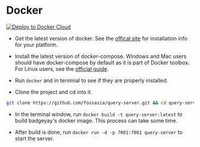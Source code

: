 # Docker

[![Deploy to Docker Cloud](https://files.cloud.docker.com/images/deploy-to-dockercloud.svg)](https://cloud.docker.com/stack/deploy/?repo=https://github.com/fossasia/query-server)

* Get the latest version of docker. See the [offical site](https://docs.docker.com/engine/installation/) for installation info for your platform.

* Install the latest version of docker-compose. Windows and Mac users should have docker-compose by default as it is part of Docker toolbox. For Linux users, see the
[official guide](https://docs.docker.com/compose/install/).

* Run `docker` and in terminal to see if they are properly installed.

* Clone the project and cd into it.

```bash
git clone https://github.com/fossasia/query-server.git && cd query-server
```

* In the terminal window, run `docker build -t query-server:latest` to build badgeyay's docker image. This process can take some time.

* After build is done, run `docker run -d -p 7001:7001 query-server` to start the server.
